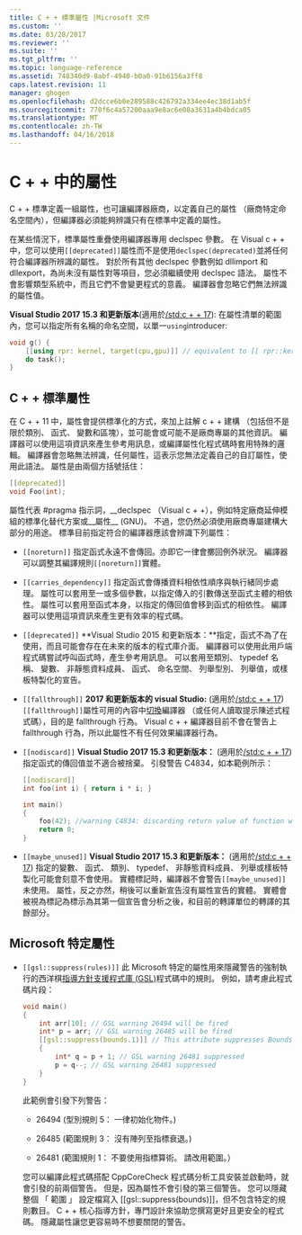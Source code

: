 ```yaml
---
title: C + + 標準屬性 |Microsoft 文件
ms.custom: ''
ms.date: 03/28/2017
ms.reviewer: ''
ms.suite: ''
ms.tgt_pltfrm: ''
ms.topic: language-reference
ms.assetid: 748340d9-8abf-4940-b0a0-91b6156a3ff8
caps.latest.revision: 11
manager: ghogen
ms.openlocfilehash: d2dcce6b0e289588c426792a334ee4ec38d1ab5f
ms.sourcegitcommit: 770f6c4a57200aaa9e8ac6e08a3631a4b4bdca05
ms.translationtype: MT
ms.contentlocale: zh-TW
ms.lasthandoff: 04/16/2018
---
```

# <a name="attributes-in-c"></a>C + + 中的屬性

C + + 標準定義一組屬性，也可讓編譯器廠商，以定義自己的屬性 （廠商特定命名空間內），但編譯器必須能夠辨識只有在標準中定義的屬性。

在某些情況下，標準屬性重疊使用編譯器專用 declspec 參數。 在 Visual c + + 中，您可以使用`[[deprecated]]`屬性而不是使用`declspec(deprecated)`並將任何符合編譯器所辨識的屬性。 對於所有其他 declspec 參數例如 dllimport 和 dllexport，為尚未沒有屬性對等項目，您必須繼續使用 declspec 語法。 屬性不會影響類型系統中，而且它們不會變更程式的意義。 編譯器會忽略它們無法辨識的屬性值。

**Visual Studio 2017 15.3 和更新版本**(適用於[/std:c + + 17](../build/reference/std-specify-language-standard-version.md)): 在屬性清單的範圍內，您可以指定所有名稱的命名空間，以單一`using`introducer:

```cpp
void g() {
    [[using rpr: kernel, target(cpu,gpu)]] // equivalent to [[ rpr::kernel, rpr::target(cpu,gpu) ]]
    do task();
}
```

## <a name="c-standard-attributes"></a>C + + 標準屬性

在 C + + 11 中，屬性會提供標準化的方式，來加上註解 c + + 建構 （包括但不是限於類別、 函式、 變數和區塊），並可能會或可能不是廠商專屬的其他資訊。 編譯器可以使用這項資訊來產生參考用訊息，或編譯屬性化程式碼時套用特殊的邏輯。 編譯器會忽略無法辨識，任何屬性，這表示您無法定義自己的自訂屬性，使用此語法。 屬性是由兩個方括號括住：

```cpp
[[deprecated]]
void Foo(int);
```

屬性代表 #pragma 指示詞，__declspec （Visual c + +），例如特定廠商延伸模組的標準化替代方案或&#95;&#95;屬性&#95;&#95; (GNU)。 不過，您仍然必須使用廠商專屬建構大部分的用途。 標準目前指定符合的編譯器應該會辨識下列屬性：

- `[[noreturn]]` 指定函式永遠不會傳回。亦即它一律會擲回例外狀況。 編譯器可以調整其編譯規則`[[noreturn]]`實體。

- `[[carries_dependency]]` 指定函式會傳播資料相依性順序與執行緒同步處理。 屬性可以套用至一或多個參數，以指定傳入的引數傳送至函式主體的相依性。 屬性可以套用至函式本身，以指定的傳回值會移到函式的相依性。 編譯器可以使用這項資訊來產生更有效率的程式碼。

- `[[deprecated]]` **Visual Studio 2015 和更新版本：**指定，函式不為了在使用，而且可能會存在在未來的版本的程式庫介面。 編譯器可以使用此用戶端程式碼嘗試呼叫函式時，產生參考用訊息。 可以套用至類別、 typedef 名稱、 變數、 非靜態資料成員、 函式、 命名空間、 列舉型別、 列舉值，或樣板特製化的宣告。  

- `[[fallthrough]]` **2017 和更新版本的 visual Studio:** (適用於[/std:c + + 17](../build/reference/std-specify-language-standard-version.md))`[[fallthrough]]`屬性可用的內容中[切換](switch-statement-cpp.md)編譯器 （或任何人讀取提示陳述式程式碼），目的是 fallthrough 行為。 Visual c + + 編譯器目前不會在警告上 fallthrough 行為，所以此屬性不有任何效果編譯器行為。

- `[[nodiscard]]` **Visual Studio 2017 15.3 和更新版本：** (適用於[/std:c + + 17](../build/reference/std-specify-language-standard-version.md)) 指定函式的傳回值並不適合被捨棄。 引發警告 C4834，如本範例所示：

   ```cpp
   [[nodiscard]]
   int foo(int i) { return i * i; }

   int main()
   {
       foo(42); //warning C4834: discarding return value of function with 'nodiscard' attribute
       return 0;
   }
   ```

- `[[maybe_unused]]` **Visual Studio 2017 15.3 和更新版本：** (適用於[/std:c + + 17](../build/reference/std-specify-language-standard-version.md)) 指定的變數、 函式、 類別、 typedef、 非靜態資料成員、 列舉或樣板特製化可能會刻意不會使用。 實體標記時，編譯器不會警告`[[maybe_unused]]`未使用。 屬性，反之亦然，稍後可以重新宣告沒有屬性宣告的實體。 實體會被視為標記為標示為其第一個宣告會分析之後，和目前的轉譯單位的轉譯的其餘部分。

## <a name="microsoft-specific-attributes"></a>Microsoft 特定屬性

- `[[gsl::suppress(rules)]]` 此 Microsoft 特定的屬性用來隱藏警告的強制執行的西洋棋[指導方針支援程式庫 (GSL)](https://github.com/Microsoft/GSL)程式碼中的規則。 例如，請考慮此程式碼片段：

    ```cpp
    void main()
    {
        int arr[10]; // GSL warning 26494 will be fired
        int* p = arr; // GSL warning 26485 will be fired
        [[gsl::suppress(bounds.1)]] // This attribute suppresses Bounds rule #1
        {
            int* q = p + 1; // GSL warning 26481 suppressed
            p = q--; // GSL warning 26481 suppressed
        }
    }
    ```

   此範例會引發下列警告：

   - 26494 (型別規則 5： 一律初始化物件。)

   - 26485 (範圍規則 3： 沒有陣列至指標衰退。)

   - 26481 (範圍規則 1： 不要使用指標算術。 請改用範圍。）

   您可以編譯此程式碼搭配 CppCoreCheck 程式碼分析工具安裝並啟動時，就會引發的前兩個警告。 但是，因為屬性不會引發的第三個警告。 您可以隱藏整個 「 範圍 」 設定檔寫入 [[gsl::suppress(bounds)]]，但不包含特定的規則數目。 C + + 核心指導方針，專門設計來協助您撰寫更好且更安全的程式碼。 隱藏屬性讓您更容易時不想要關閉的警告。
